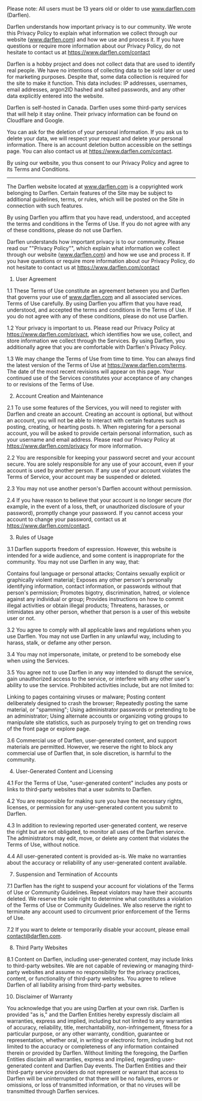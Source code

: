 Please note: All users must be 13 years old or older to use www.darflen.com (Darflen). 

Darflen understands how important privacy is to our community. We wrote this Privacy Policy to explain what information we collect through our website (www.darflen.com) and how we use and process it. If you have questions or require more information about our Privacy Policy, do not hesitate to contact us at https://www.darflen.com/contact

Darflen is a hobby project and does not collect data that are used to identify real people. We have no intentions of collecting data to be sold later or used for marketing purposes. Despite that, some data collection is required for the site to make it function. This data includes: IP addresses, usernames, email addresses, argon2ID hashed and salted passwords, and any other data explicitly entered into the website.

Darflen is self-hosted in Canada. Darflen uses some third-party services that will help it stay online.  Their privacy information can be found on Cloudflare and Google.

You can ask for the deletion of your personal information. If you ask us to delete your data, we will respect your request and delete your personal information. There is an account deletion button accessible on the settings page. You can also contact us at https://www.darflen.com/contact.

By using our website, you thus consent to our Privacy Policy and agree to its Terms and Conditions.

---

The Darflen website located at www.darflen.com is a copyrighted work belonging to Darflen. Certain features of the Site may be subject to additional guidelines, terms, or rules, which will be posted on the Site in connection with such features.

By using Darflen you affirm that you have read, understood, and accepted the terms and conditions in the Terms of Use. If you do not agree with any of these conditions, please do not use Darflen.

Darflen understands how important privacy is to our community. Please read our ""Privacy Policy"", which  explain what information we collect through our website (www.darflen.com) and how we use and process it. If you have questions or require more information about our Privacy Policy, do not hesitate to contact us at https://www.darflen.com/contact







1. User Agreement

1.1 These Terms of Use constitute an agreement between you and Darflen that governs your use of www.darflen.com and all associated services. Terms of Use carefully. By using Darflen you affirm that you have read, understood, and accepted the terms and conditions in the Terms of Use. If you do not agree with any of these conditions, please do not use Darflen.

1.2 Your privacy is important to us. Please read our Privacy Policy at https://www.darflen.com/privact, which identifies how we use, collect, and store information we collect through the Services. By using Darflen, you additionally agree that you are comfortable with Darflen's Privacy Policy.

1.3 We may change the Terms of Use from time to time. You can always find the latest version of the Terms of Use at https://www.darflen.com/terms. The date of the most recent revisions will appear on this page. Your continued use of the Services constitutes your acceptance of any changes to or revisions of the Terms of Use.


2. Account Creation and Maintenance

2.1 To use some features of the Services, you will need to register with Darflen and create an account. Creating an account is optional, but without an account, you will not be able to interact with certain features such as posting, creating, or hearting posts. h. When registering for a personal account, you will be asked to provide certain personal information, such as your username and email address.  Please read our Privacy Policy at https://www.darflen.com/privacy for more information.

2.2 You are responsible for keeping your password secret and your account secure. You are solely responsible for any use of your account, even if your account is used by another person. If any use of your account violates the Terms of Service, your account may be suspended or deleted.

2.3 You may not use another person's Darflen account without permission.

2.4 If you have reason to believe that your account is no longer secure (for example, in the event of a loss, theft, or unauthorized disclosure of your password), promptly change your password. If you cannot access your account to change your password, contact us at https://www.darflen.com/contact.


3. Rules of Usage

3.1 Darflen supports freedom of expression. However, this website is intended for a wide audience, and some content is inappropriate for the community. You may not use Darflen in any way, that:

Contains foul language or personal attacks;
Contains sexually explicit or graphically violent material;
Exposes any other person's personally identifying information, contact information, or passwords without that person's permission;
Promotes bigotry, discrimination, hatred, or violence against any individual or group;
Provides instructions on how to commit illegal activities or obtain illegal products;
Threatens, harasses, or intimidates any other person, whether that person is a user of this website user or not.

3.2 You agree to comply with all applicable laws and regulations when you use Darflen. You may not use Darflen in any unlawful way, including to harass, stalk, or defame any other person.

3.4 You may not impersonate, imitate, or pretend to be somebody else when using the Services.

3.5 You agree not to use Darflen in any way intended to disrupt the service, gain unauthorized access to the service, or interfere with any other user's ability to use the service. Prohibited activities include, but are not limited to:

Linking to pages containing viruses or malware;
Posting content deliberately designed to crash the browser;
Repeatedly posting the same material, or "spamming";
Using administrator passwords or pretending to be an administrator;
Using alternate accounts or organizing voting groups to manipulate site statistics, such as purposely trying to get on trending rows of the front page or explore page.

3.6 Commercial use of Darflen, user-generated content, and support materials are permitted. However, we reserve the right to block any commercial use of Darflen that, in sole discretion, is harmful to the community.


4. User-Generated Content and Licensing

4.1 For the Terms of Use, "user-generated content" includes any posts or links to third-party websites that a user submits to Darflen.

4.2 You are responsible for making sure you have the necessary rights, licenses, or permission for any user-generated content you submit to Darflen.

4.3 In addition to reviewing reported user-generated content, we reserve the right but are not obligated, to monitor all uses of the Darflen service. The administrators may edit, move, or delete any content that violates the Terms of Use, without notice.

4.4 All user-generated content is provided as-is. We make no warranties about the accuracy or reliability of any user-generated content available.

7. Suspension and Termination of Accounts

7.1 Darflen has the right to suspend your account for violations of the Terms of Use or Community Guidelines. Repeat violators may have their accounts deleted. We reserve the sole right to determine what constitutes a violation of the Terms of Use or Community Guidelines. We also reserve the right to terminate any account used to circumvent prior enforcement of the Terms of Use.

7.2 If you want to delete or temporarily disable your account, please email contact@darflen.com.

8. Third Party Websites

8.1 Content on Darflen, including user-generated content, may include links to third-party websites. We are not capable of reviewing or managing third-party websites and assume no responsibility for the privacy practices, content, or functionality of third-party websites. You agree to relieve Darflen of all liability arising from third-party websites.

10. Disclaimer of Warranty

You acknowledge that you are using Darflen at your own risk. Darflen is provided "as is," and the Darflen Entities hereby expressly disclaim all warranties, express and implied, including but not limited to any warranties of accuracy, reliability, title, merchantability, non-infringement, fitness for a particular purpose, or any other warranty, condition, guarantee or representation, whether oral, in writing or electronic form, including but not limited to the accuracy or completeness of any information contained therein or provided by Darflen. Without limiting the foregoing, the Darflen Entities disclaim all warranties, express and implied, regarding user-generated content and Darflen Day events. The Darflen Entities and their third-party service providers do not represent or warrant that access to Darflen will be uninterrupted or that there will be no failures, errors or omissions, or loss of transmitted information, or that no viruses will be transmitted through Darflen services.